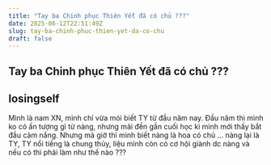 ```yaml
---
title: "Tay ba Chinh phục Thiên Yết đã có chủ ???"
date: 2025-06-12T22:51:49Z
slug: tay-ba-chinh-phuc-thien-yet-da-co-chu
draft: false
---
```


## Tay ba Chinh phục Thiên Yết đã có chủ ???

## losingself

Mình là nam XN, mình chỉ vừa mói biết TY từ đầu năm nay. Đầu năm thì mình ko có ấn tượng gì từ nàng, nhưng mãi đền gần cuối học kì mình mới thấy bắt đầu cảm nắng. Nhưng mà giờ thì mình biết nàng là hoa có chủ ... nàng lại là TY, TY nổi tiềng là chung thủy, liệu mình còn có cơ hội giành dc nàng và nếu có thì phải làm như thế nào ???